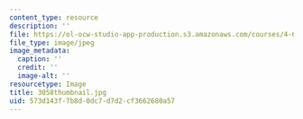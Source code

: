 ```yaml
---
content_type: resource
description: ''
file: https://ol-ocw-studio-app-production.s3.amazonaws.com/courses/4-614-religious-architecture-and-islamic-cultures-fall-2002/573d143f7b8d0dc7d7d2cf3662680a57_3058thumbnail.jpg
file_type: image/jpeg
image_metadata:
  caption: ''
  credit: ''
  image-alt: ''
resourcetype: Image
title: 3058thumbnail.jpg
uid: 573d143f-7b8d-0dc7-d7d2-cf3662680a57
---
```

